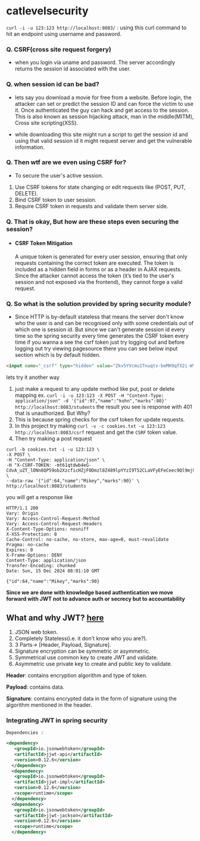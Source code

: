 # catlevelsecurity
`curl -i -u 123:123 http://localhost:8083/` : using this curl command to hit an endpoint using username and password.

### Q. CSRF(cross site request forgery)

- when you login via uname and password. The server accordingly returns the session id associated with the user.

### Q. when session id can be bad?

- lets say you download a movie for free from a website. Before login, the attacker can set or predict the session ID and can force the victim to use it. Once authenticated the guy can hack and get access to the session. This is also known as session hijacking attack, man in the middle(MITM), Cross site scripting(XSS).

- while downloading this site might run a script to get the session id and using that valid session id it might request server and get the vulnerable information.

### Q. Then wtf are we even using CSRF for?

- To secure the user's active session.

1. Use CSRF tokens for state changing or edit requests like (POST, PUT, DELETE).
2. Bind CSRF token to user session.
3. Require CSRF token in requests and validate them server side.

### Q. That is okay, But how are these steps even securing the session?

- #### CSRF Token Mitigation

    A unique token is generated for every user session, ensuring that only requests containing the correct token are executed.
    The token is included as a hidden field in forms or as a header in AJAX requests.
    Since the attacker cannot access the token (it’s tied to the user's session and not exposed via the frontend), they cannot forge a valid request.

### Q. So what is the solution provided by spring security module?

- Since HTTP is by-default stateless that means the server don't know who the user is and can be recognised only with some credentials out of which one is session id.
But since we can't generate session id every time so the spring security every time generates the CSRF token every time
if you wanna a see the csrf token just try logging out and before logging out try viewing pagesource there you can see below input section which is by default hidden.

``` html
<input name="_csrf" type="hidden" value="Zkv5YVcmu1Tnuqtv-beMH9qfX2i-WYPNRyGUvutmnOPo9mBGVXiaB2BD2mPK35sMmJq4J-KtcgmHP-Hgf0Sm2I0HrdLYl1Jx" />
```

lets try it another way

1. just make a request to any update method like put, post or delete mapping
ex. `curl -i -u 123:123 -X POST -H "Content-Type: application/json" -d '{"id":97,"name":"kohn","marks":80}' http://localhost:8083/students`
the result you see is response with 401 that is unauthorized. But Why?
2. This is because spring checks for the csrf token for update requests.
3. In this project try making `curl -v -c cookies.txt -u 123:123 http://localhost:8083/csrf` request and get the `CSRF` token value.
4. Then try making a post request

``` curl
curl -b cookies.txt -i -u 123:123 \
-X POST \
-H "Content-Type: application/json" \
-H "X-CSRF-TOKEN: -mt61qtdwb4eG-CdvA_uZT_lONn8QP59ob2XzcficHZjF0Dmzl8Z489lpYYzI9T52CLaVFyEFeCeec9Ql9mj9fLVEkFQJHjU" \
--data-raw '{"id":64,"name":"Mikey","marks":90}' \
http://localhost:8083/students
```

you will get a response like

``` curl
HTTP/1.1 200
Vary: Origin
Vary: Access-Control-Request-Method
Vary: Access-Control-Request-Headers
X-Content-Type-Options: nosniff
X-XSS-Protection: 0
Cache-Control: no-cache, no-store, max-age=0, must-revalidate
Pragma: no-cache
Expires: 0
X-Frame-Options: DENY
Content-Type: application/json
Transfer-Encoding: chunked
Date: Sun, 15 Dec 2024 08:01:10 GMT

{"id":64,"name":"Mikey","marks":90}
```

**Since we are done with knowledge based authentication we move forward with JWT not to advance auth or secrecy but to accountability**

## What and why JWT? [here](/doc.md)

1. JSON web token.
2. Completely Stateless(i.e. it don't know who you are?).
3. 3 Parts-> [Header, Payload, Signature].
4. Signature encryption can be symmetric or asymmetric.
5. Symmetrical use common key to create JWT and validate.
6. Asymmetric use private key to create and public key to validate.

**Header**: contains encryption algorithm and type of token.

**Payload**: contains data.

**Signature**: contains encrypted data in the form of signature using the algorithm mentioned in the header.

### Integrating JWT in spring security

`Dependencies :`

```xml
<dependency>
   <groupId>io.jsonwebtoken</groupId>
   <artifactId>jjwt-api</artifactId>
   <version>0.12.6</version>
  </dependency>
  <dependency>
   <groupId>io.jsonwebtoken</groupId>
   <artifactId>jjwt-impl</artifactId>
   <version>0.12.6</version>
   <scope>runtime</scope>
  </dependency>
  <dependency>
   <groupId>io.jsonwebtoken</groupId>
   <artifactId>jjwt-jackson</artifactId>
   <version>0.12.6</version>
   <scope>runtime</scope>
  </dependency>
```

